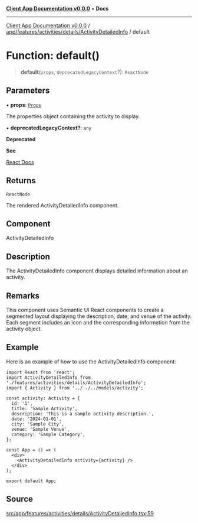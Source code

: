 [**Client App Documentation v0.0.0**](../../../../../../README.md) • **Docs**

***

[Client App Documentation v0.0.0](../../../../../../README.md) / [app/features/activities/details/ActivityDetailedInfo](../README.md) / default

# Function: default()

> **default**(`props`, `deprecatedLegacyContext`?): `ReactNode`

## Parameters

• **props**: [`Props`](../interfaces/Props.md)

The properties object containing the activity to display.

• **deprecatedLegacyContext?**: `any`

**Deprecated**

**See**

[React Docs](https://legacy.reactjs.org/docs/legacy-context.html#referencing-context-in-lifecycle-methods)

## Returns

`ReactNode`

The rendered ActivityDetailedInfo component.

## Component

ActivityDetailedInfo

## Description

The ActivityDetailedInfo component displays detailed information about an activity.

## Remarks

This component uses Semantic UI React components to create a segmented layout displaying the description, date, and venue of the activity.
Each segment includes an icon and the corresponding information from the activity object.

## Example

Here is an example of how to use the ActivityDetailedInfo component:
```tsx
import React from 'react';
import ActivityDetailedInfo from './features/activities/details/ActivityDetailedInfo';
import { Activity } from '../../../models/activity';

const activity: Activity = {
  id: '1',
  title: 'Sample Activity',
  description: 'This is a sample activity description.',
  date: '2024-01-01',
  city: 'Sample City',
  venue: 'Sample Venue',
  category: 'Sample Category',
};

const App = () => (
  <div>
    <ActivityDetailedInfo activity={activity} />
  </div>
);

export default App;
```

## Source

[src/app/features/activities/details/ActivityDetailedInfo.tsx:59](https://github.com/jimmykurian/Reactivities/blob/53b13a08b38b7d13db7685da19b0f30adc1de6b5/client-app/src/app/features/activities/details/ActivityDetailedInfo.tsx#L59)
